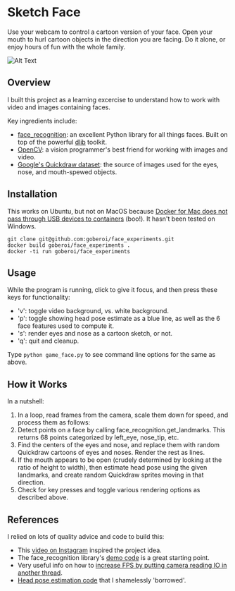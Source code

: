 # Sketch Face

Use your webcam to control a cartoon version of your face. Open your
mouth to hurl cartoon objects in the direction you are facing.  Do it
alone, or enjoy hours of fun with the whole family.

![Alt Text](https://github.com/goberoi/face_experiments/blob/master/face_experiments.gif)

## Overview


I built this project as a learning excercise to understand how to work with video and images containing faces.

Key ingredients include:
* [face_recognition](https://github.com/ageitgey/face_recognition): an excellent Python library for all things faces. Built on top of the powerful [dlib](https://github.com/davisking/dlib) toolkit.
* [OpenCV](https://github.com/opencv/opencv): a vision programmer's best friend for working with images and video.
* [Google's Quickdraw dataset](https://github.com/googlecreativelab/quickdraw-dataset): the source of images used for the eyes, nose, and mouth-spewed objects.

## Installation

This works on Ubuntu, but not on MacOS because 
[Docker for Mac does not pass through USB devices to containers](https://docs.docker.com/docker-for-mac/faqs/#can-i-pass-through-a-usb-device-to-a-container) (boo!).
It hasn't been tested on Windows.

```
git clone git@github.com:goberoi/face_experiments.git
docker build goberoi/face_experiments .
docker -ti run goberoi/face_experiments
```

## Usage

While the program is running, click to give it focus, and then press these keys for functionality:
* 'v': toggle video background, vs. white background.
* 'p': toggle showing head pose estimate as a blue line, as well as the 6 face features used to compute it.
* 's': render eyes and nose as a cartoon sketch, or not.
* 'q': quit and cleanup.

Type `python game_face.py` to see command line options for the same as above.

## How it Works

In a nutshell:
1. In a loop, read frames from the camera, scale them down for speed, and process them as follows:
2. Detect points on a face by calling face_recognition.get_landmarks. This returns 68 points categorized by left_eye, nose_tip, etc.
3. Find the centers of the eyes and nose, and replace them with random Quickdraw cartoons of eyes and noses. Render the rest as lines.
4. If the mouth appears to be open (crudely determined by looking at the ratio of height to width), then estimate head pose using the given landmarks, and create random Quickdraw sprites moving in that direction.
5. Check for key presses and toggle various rendering options as described above.

## References

I relied on lots of quality advice and code to build this:
* This [video on Instagram](https://www.instagram.com/p/BUU8TuQD6_v) inspired the project idea.
* The face_recognition library's [demo code](https://github.com/ageitgey/face_recognition/blob/master/examples/facerec_from_webcam_faster.py) is a great starting point.
* Very useful info on how to [increase FPS by putting camera reading IO in another thread](https://www.pyimagesearch.com/2015/12/21/increasing-webcam-fps-with-python-and-opencv/).
* [Head pose estimation code](https://www.learnopencv.com/head-pose-estimation-using-opencv-and-dlib/) that I shamelessly 'borrowed'.

